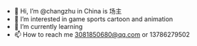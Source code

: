 - 👋 Hi, I’m @changzhu  in China is 场主
- 👀 I’m interested in game  sports cartoon and animation
- 🌱 I’m currently learning 
- 📫 How to reach me 3081850680@qq.com or 13786279502

<!---
ChangZhu666/ChangZhu666 is a ✨ special ✨ repository because its `README.md` (this file) appears on your GitHub profile.
You can click the Preview link to take a look at your changes.
--->
